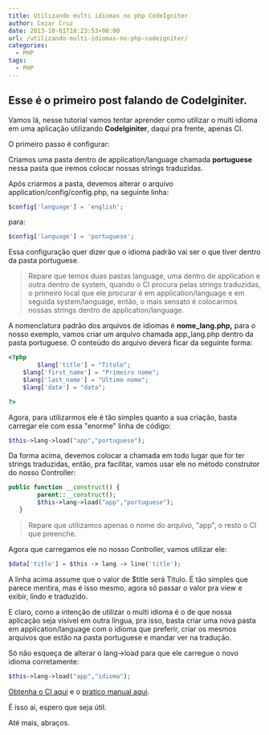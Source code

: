 ```yaml
---
title: Utilizando multi idiomas no php CodeIgniter
author: Cezar Cruz
date: 2013-10-01T18:23:53+00:00
url: /utilizando-multi-idiomas-no-php-codeigniter/
categories:
  - PHP
tags:
  - PHP
---
```


## Esse é o primeiro post falando de **CodeIginiter**.

Vamos lá, nesse tutorial vamos tentar aprender como utilizar o multi idioma em uma aplicação utilizando **CodeIginiter**, daqui pra frente, apenas CI.

O primeiro passo é configurar:

<!--more-->

Criamos uma pasta dentro de application/language chamada **portuguese** nessa pasta que iremos colocar nossas strings traduzidas.

Após criarmos a pasta, devemos alterar o arquivo application/config/config.php, na seguinte linha:

```php
$config['language'] = 'english';
```

para:

```php
$config['language'] = 'portuguese';
```

Essa configuração quer dizer que o idioma padrão vai ser o que tiver dentro da pasta portuguese.

> Repare que temos duas pastas language, uma dentro de application e outra dentro de system, quando o CI procura pelas strings traduzidas, o primeiro local que ele procurar é em application/language e em seguida system/language, então, o mais sensato é colocarmos nossas strings dentro de application/language.

A nomenclatura padrão dos arquivos de idiomas é **nome_lang.php,** para o nosso exemplo, vamos criar um arquivo chamada app_lang.php dentro da pasta portuguese. O conteúdo do arquivo deverá ficar da seguinte forma:

```php
<?php
        $lang['title'] = "Titulo";
    $lang['first_name'] = "Primeiro nome";
    $lang['last_name'] = "Ultimo nome";
    $lang['date'] = "data";

?>
```

Agora, para utilizarmos ele é tão simples quanto a sua criação, basta carregar ele com essa "enorme" linha de código:

```php
$this->lang->load("app","portuguese");
```

Da forma acima, devemos colocar a chamada em todo lugar que for ter strings traduzidas, então, pra facilitar, vamos usar ele no método construtor do nosso Controller:

```php
public function __construct() {
        parent::__construct();
        $this->lang->load("app","portuguese");
   }
```

> Repare que utilizamos apenas o nome do arquivo, "app", o resto o CI que preenche.

Agora que carregamos ele no nosso Controller, vamos utilizar ele:

```php
$data['title'] = $this -> lang -> line('title');
```

A linha acima assume que o valor de $title será Titulo. É tão simples que parece mentira, mas é isso mesmo, agora só passar o valor pra view e exibir, lindo e traduzido.

E claro, como a intenção de utilizar o multi idioma é o de que nossa aplicação seja visível em outra língua, pra isso, basta criar uma nova pasta em application/language com o idioma que preferir, criar os mesmos arquivos que estão na pasta portuguese e mandar ver na tradução.

Só não esqueça de alterar o lang->load para que ele carregue o novo idioma corretamente:

```php
$this->lang->load("app","idioma");
```

[Obtenha o CI aqui][1] e o [pratico manual aqui][2].

É isso ai, espero que seja útil.

Até mais, abraços.

[1]: https://github.com/EllisLab/CodeIgniter/
[2]: http://ellislab.com/codeigniter/user-guide/
